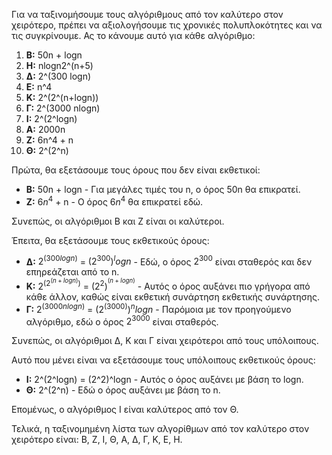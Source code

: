 Για να ταξινομήσουμε τους αλγόριθμους από τον καλύτερο στον χειρότερο, πρέπει να αξιολογήσουμε τις χρονικές πολυπλοκότητες και να τις συγκρίνουμε. Ας το κάνουμε αυτό για κάθε αλγόριθμο:

1. **Β:** 50n + logn
2. **H:** nlogn2^(n+5)
3. **Δ:** 2^(300 logn)
4. **Ε:** n^4
5. **Κ:** 2^(2^(n+logn))
6. **Γ:** 2^(3000 nlogn)
7. **Ι:** 2^(2^logn)
8. **Α:** 2000n
9. **Ζ:** 6n^4 + n
10. **Θ:** 2^(2^n)

Πρώτα, θα εξετάσουμε τους όρους που δεν είναι εκθετικοί:

- **Β:** 50n + logn - Για μεγάλες τιμές του n, ο όρος 50n θα επικρατεί.
- **Ζ:** $6n^4$ + n - Ο όρος $6n^4$ θα επικρατεί εδώ.

Συνεπώς, οι αλγόριθμοι Β και Ζ είναι οι καλύτεροι.

Έπειτα, θα εξετάσουμε τους εκθετικούς όρους:

- **Δ:** $2^(300 logn)$ = $(2^300)^logn$ - Εδώ, ο όρος $2^300$ είναι σταθερός και δεν επηρεάζεται από το n.
- **Κ:** $2^(2^(n+logn))$ = $(2^2)^^(n+logn)$ - Αυτός ο όρος αυξάνει πιο γρήγορα από κάθε άλλον, καθώς είναι εκθετική συνάρτηση εκθετικής συνάρτησης.
- **Γ:** $2^(3000 nlogn)$ = $(2^(3000))^nlogn$ - Παρόμοια με τον προηγούμενο αλγόριθμο, εδώ ο όρος $2^3000$ είναι σταθερός.

Συνεπώς, οι αλγόριθμοι Δ, Κ και Γ είναι χειρότεροι από τους υπόλοιπους.

Αυτό που μένει είναι να εξετάσουμε τους υπόλοιπους εκθετικούς όρους:

- **Ι:** 2^(2^logn) = (2^2)^logn - Αυτός ο όρος αυξάνει με βάση το logn.
- **Θ:** 2^(2^n) - Εδώ ο όρος αυξάνει με βάση το n.

Επομένως, ο αλγόριθμος Ι είναι καλύτερος από τον Θ.

Τελικά, η ταξινομημένη λίστα των αλγορίθμων από τον καλύτερο στον χειρότερο είναι: Β, Ζ, Ι, Θ, Α, Δ, Γ, Κ, Ε, Η.